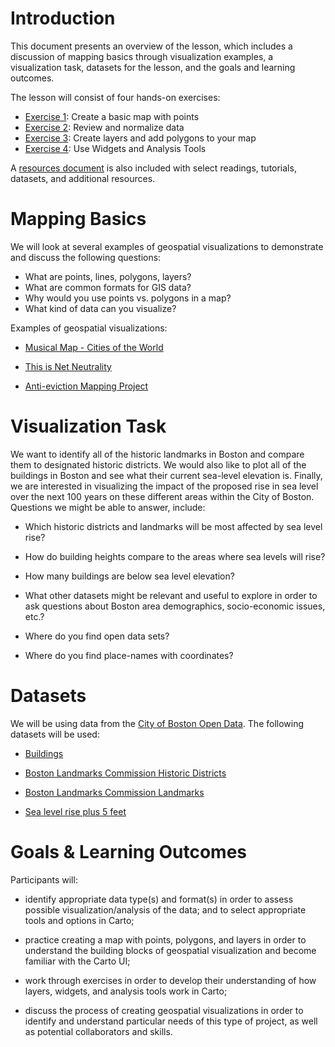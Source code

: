 # **Introduction**
This document presents an overview of the lesson, which includes a discussion of mapping basics through visualization examples, a visualization task, datasets for the lesson, and the goals and learning outcomes.

The lesson will consist of four hands-on exercises:

* [Exercise 1](exercise-1.md): Create a basic map with points
* [Exercise 2](exercise-2.md): Review and normalize data
* [Exercise 3](exercise-3.md): Create layers and add polygons to your map
* [Exercise 4](exercise-4.md): Use Widgets and Analysis Tools

A [resources document](resources.md) is also included with select readings, tutorials, datasets, and additional resources.

# **Mapping Basics**

We will look at several examples of geospatial visualizations to demonstrate and discuss the following questions:

* What are points, lines, polygons, layers?
* What are common formats for GIS data?
* Why would you use points vs. polygons in a map? 
* What kind of data can you visualize?

Examples of geospatial visualizations:

* [Musical Map - Cities of the World ](https://eliotvb.carto.com/viz/971d1556-0959-11e5-b1a4-0e9d821ea90d/embed_map)

* [This is Net Neutrality](https://www.thisisnetneutrality.org/)

* [Anti-eviction Mapping Project](http://www.antievictionmappingproject.net/ellis.html)

# **Visualization Task**

We want to identify all of the historic landmarks in Boston and compare them to designated historic districts. We would also like to plot all of the buildings in Boston and see what their current sea-level elevation is. Finally, we are interested in visualizing the impact of the proposed rise in sea level over the next 100 years on these different areas within the City of Boston. Questions we might be able to answer, include:

* Which historic districts and landmarks will be most affected by sea level rise?

* How do building heights compare to the areas where sea levels will rise?

* How many buildings are below sea level elevation?

* What other datasets might be relevant and useful to explore in order to ask questions about Boston area demographics, socio-economic issues, etc.?

* Where do you find open data sets?

* Where do you find place-names with coordinates?

# **Datasets**

We will be using data from the [City of Boston Open Data](https://data.boston.gov/group/geospatial). The following datasets will be used:

* [Buildings](https://data.boston.gov/dataset/buildings)

* [Boston Landmarks Commission Historic Districts](https://data.boston.gov/dataset/boston-landmarks-commission-blc-historic-districts)

* [Boston Landmarks Commission Landmarks](https://data.boston.gov/dataset/boston-landmarks-commission-blc-landmarks)

* [Sea level rise plus 5 feet](https://data.boston.gov/dataset/sea-level-rise-plus-5-feet)


# **Goals & Learning Outcomes**

Participants will:

* identify appropriate data type(s) and format(s) in order to assess possible visualization/analysis of the data; and to select appropriate tools and options in Carto;

* practice creating a map with points, polygons, and layers in order to
understand the building blocks of geospatial visualization and become familiar with the Carto UI;

* work through exercises in order to develop their understanding of how layers, widgets, and analysis tools work in Carto;

* discuss the process of creating geospatial visualizations in order to identify and understand particular needs of this type of project, as well as potential collaborators and skills.

